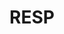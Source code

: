---
title: "RESP"
description: "Une description de notre entreprise"
layout: resp
keywords: "service keywords"
slug: "reee"
img: "service3.jpg"
# SERVICES
service1: "What is an RESP?"
service1_desc: "A registered education savings plan (RESP) is a savings vehicle that allows subscribers such as parents, grandparents, friends and other family members to save for the post-secondary education of a child or other beneficiaries. Today's job market demands higher education and specialized skills. An RESP is a great way to proactively save for your child's education so that when you are ready to start it, you can help them finance it.
<br></br>
Your RESP is registered with the Canada Revenue Agency. Although your contributions are not deductible from taxable income, they continue to accumulate tax free until your child or other beneficiaries need the funds. RESPs offer an additional feature that sets them apart from other registered accounts and other portfolios in the form of government grants."

service2: "How can an RESP help you save?"

service2_desc: "Opening an RESP can help you save for your child's education, but that's not all. Here are some other benefits you get when you open an RESP:
<ul>
<li><strong>Government grants</strong> - You get government grants like the Canada Education Savings Grant (CESG) and provincial grants (depending on where you live) that are not available in a registered retirement savings plan (RESP) or a tax-free savings account (TFSA).</li>
<li><strong>Tax-deferred growth</strong> - You can earn tax-deferred income. This income may be taxable at the hands of your child who, because he is a student, will pay little or no tax.</li>
<li><strong>Peace of mind</strong> - You can rest assured that when your child is ready for post-secondary education, you will be able to help them finance it.</li>
</ul>"

service3: "Getting an education gives you a head start"

service3_desc: "More than ever, the Canadian and global labor markets demand bachelor's degrees and specialized skills at the post-secondary level. <br> </br>
Check the following facts:
<ul>
<li>In 2018, tuition fees increased by 3.3 percent on average across Canada to total $ 6,838 per year. The increase was faster than inflation at 2.24 per cent - and some provinces saw even sharper increases.</li>
<li>According to a 2017 Ipsos survey, more than 75% of Canadian graduates under the age of 40 say they regret having taken on student debt. Statistics Canada data shows that the average university graduate is accumulating $ 26,000 in debt by the end of their studies.</li>
</ul>
At the same time, the cost of education continues to skyrocket. Find out what it will cost in the future to send your kids to college or university when the time is right for them to go to school."

# FAQ
question1: "Question 1: Lorem ipsum dolor sit amet, consectetur adipiscing elit."
answer1: "Lorem ipsum dolor sit amet, consectetur adipiscing elit. Aenean rutrum purus sit amet consectetur consequat. Vestibulum pharetra tellus lacus, et ultrices urna scelerisque ut. Class aptent taciti sociosqu ad litora torquent per conubia nostra, per inceptos himenaeos. Phasellus vestibulum enim vitae erat imperdiet semper. "

question2: "Question 2: Lorem ipsum dolor sit amet, consectetur adipiscing elit."
answer2: "Lorem ipsum dolor sit amet, consectetur adipiscing elit. Aenean rutrum purus sit amet consectetur consequat. Vestibulum pharetra tellus lacus, et ultrices urna scelerisque ut. Class aptent taciti sociosqu ad litora torquent per conubia nostra, per inceptos himenaeos. Phasellus vestibulum enim vitae erat imperdiet semper. "

question3: "Question 3: Lorem ipsum dolor sit amet, consectetur adipiscing elit."
answer3: "Lorem ipsum dolor sit amet, consectetur adipiscing elit. Aenean rutrum purus sit amet consectetur consequat. Vestibulum pharetra tellus lacus, et ultrices urna scelerisque ut. Class aptent taciti sociosqu ad litora torquent per conubia nostra, per inceptos himenaeos. Phasellus vestibulum enim vitae erat imperdiet semper. "
---